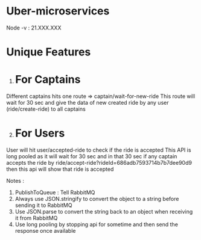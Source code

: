 # Uber-microservices

Node -v : 21.XXX.XXX


# Unique Features

1) # For Captains
Different captains hits one route => captain/wait-for-new-ride
This route will wait for 30 sec and give the data of new created ride by any user (ride/create-ride) to all captains

2) # For Users
User will hit user/accepted-ride to check if the ride is accepted
This API is long pooled as it will wait for 30 sec and in that 30 sec if any captain accepts the ride by ride/accept-ride?rideId=686adb7593714b7b7dee90d9
then this api will show that ride is accepted

Notes : 
1) PublishToQueue : Tell RabbitMQ
2) Always use JSON.stringify to convert the object to a string before sending it to RabbitMQ
3) Use JSON.parse to convert the string back to an object when receiving it from RabbitMQ
4) Use long pooling by stopping api for sometime and then send the response once available